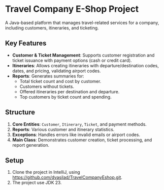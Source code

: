 # Travel Company E-Shop Project

A Java-based platform that manages travel-related services for a company, including customers, itineraries, and ticketing.

## Key Features

- **Customer & Ticket Management**: Supports customer registration and ticket issuance with payment options (cash or credit card).
- **Itineraries**: Allows creating itineraries with departure/destination codes, dates, and pricing, validating airport codes.
- **Reports**: Generates summaries for:
    - Total ticket count and cost by customer.
    - Customers without tickets.
    - Offered itineraries per destination and departure.
    - Top customers by ticket count and spending.

## Structure

1. **Core Entities**: `Customer`, `Itinerary`, `Ticket`, and payment methods.
2. **Reports**: Various customer and itinerary statistics.
3. **Exceptions**: Handles errors like invalid emails or airport codes.
4. **Main Class**: Demonstrates customer creation, ticket processing, and report generation.

## Setup

1. Clone the project in IntelliJ, using https://github.com/dvasilad/TravelCompanyEshop.git.
2. The project use JDK 23.
